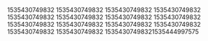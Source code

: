 1535430749832
1535430749832
1535430749832
1535430749832
1535430749832
1535430749832
1535430749832
1535430749832
1535430749832
1535430749832
1535430749832
1535430749832
1535430749832
1535430749832
15354307498321535444997575